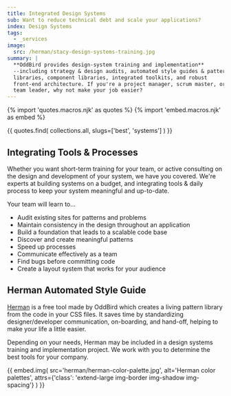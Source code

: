 ```yaml
---
title: Integrated Design Systems
sub: Want to reduce technical debt and scale your applications?
index: Design Systems
tags:
  - _services
image:
  src: /herman/stacy-design-systems-training.jpg
summary: |
  **OddBird provides design-system training and implementation**
  --including strategy & design audits, automated style guides & pattern
  libraries, component libraries, integrated toolkits, and robust
  front-end architecture. If you're a project manager, scrum master, or
  team leader, why not make your job easier?
---
```


{% import 'quotes.macros.njk' as quotes %}
{% import 'embed.macros.njk' as embed %}

{{ quotes.find(
  collections.all,
  slugs=['best', 'systems']
) }}

## Integrating Tools & Processes

Whether you want short-term training for your team, or active consulting
on the design and development of your system, we have you covered. We're
experts at building systems on a budget, and integrating tools & daily
process to keep your system meaningful and up-to-date.

Your team will learn to…

- Audit existing sites for patterns and problems
- Maintain consistency in the design throughout an application
- Build a foundation that leads to a scalable code base
- Discover and create meaningful patterns
- Speed up processes
- Communicate effectively as a team
- Find bugs before committing code
- Create a layout system that works for your audience

## Herman Automated Style Guide

[Herman] is a free tool made by OddBird which creates a living pattern
library from the code in your CSS files. It saves time by standardizing
designer/developer communication, on-boarding, and hand-off, helping to
make your life a little easier.

Depending on your needs, Herman may be included in a design systems
training and implementation project. We work with you to determine the
best tools for your company.

[Herman]: /herman/

{{ embed.img(
  src='herman/herman-color-palette.jpg',
  alt='Herman color palettes',
  attrs={'class': 'extend-large img-border img-shadow img-spacing'}
) }}
